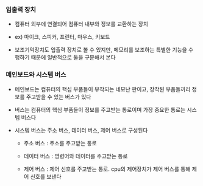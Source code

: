 ### 입출력 장치

* 컴퓨터 외부에 연결되어 컴퓨터 내부와 정보를 교환하는 장치

* ex) 마이크, 스피커, 프린터, 마우스, 키보드

* 보조기억장치도 입출력 장치로 볼 수 있지만, 메모리를 보조하는 특별한 기능을 수행하기 때문에 일반적으로 둘을 구분해서 본다

### 메인보드와 시스템 버스

* 메인보드는 컴퓨터의 핵심 부품들이 부착되는 네모난 판이고, 장착된 부품들끼리 정보를 주고받을 수 있는 버스가 있다

* 버스는 컴퓨터의 핵심 부품들이 정보를 주고받는 통로이며 가장 중요한 통로는 시스템 버스다

* 시스템 버스는 주소 버스, 데이터 버스, 제어 버스로 구성된다

  - 주소 버스 : 주소를 주고받는 통로
 
  - 데이터 버스 : 명령어와 데이터를 주고받는 통로
 
  - 제어 버스 : 제어 신호를 주고받는 통로. cpu의 제어장치가 제어 버스를 통해 제어 신호를 보낸다
